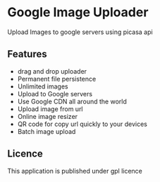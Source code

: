 # Google Image Uploader
Upload Images to google servers using picasa api

## Features
* drag and drop uploader
* Permanent file persistence
* Unlimited images
* Upload to Google servers
* Use Google CDN all around the world
* Upload image from url
* Online image resizer
* QR code for copy url quickly to your devices
* Batch image upload

## Licence
This application is published under gpl licence
